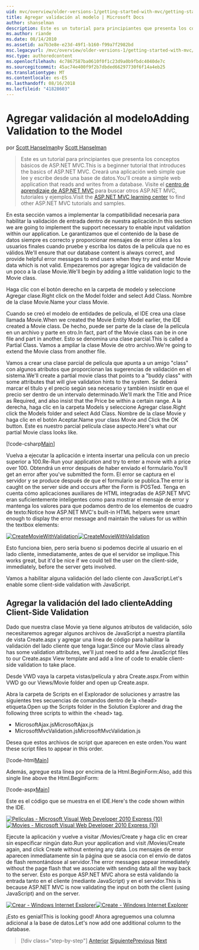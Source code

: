 ```yaml
---
uid: mvc/overview/older-versions-1/getting-started-with-mvc/getting-started-with-mvc-part7
title: Agregar validación al modelo | Microsoft Docs
author: shanselman
description: Este es un tutorial para principiantes que presenta los conceptos básicos de ASP.NET MVC. Cree una aplicación web simple que lee y escribe desde una base de datos.
ms.author: riande
ms.date: 08/14/2010
ms.assetid: aa7b3e8e-e23d-49f1-b160-f99a7f2982bd
msc.legacyurl: /mvc/overview/older-versions-1/getting-started-with-mvc/getting-started-with-mvc-part7
msc.type: authoredcontent
ms.openlocfilehash: 4c7867587ba0610f0f1c23d9a0b9fbdc4040de7c
ms.sourcegitcommit: 45ac74e400f9f2b7dbded66297730f6f14a4eb25
ms.translationtype: MT
ms.contentlocale: es-ES
ms.lasthandoff: 08/16/2018
ms.locfileid: "41828603"
---
```

<a name="adding-validation-to-the-model"></a><span data-ttu-id="9782a-104">Agregar validación al modelo</span><span class="sxs-lookup"><span data-stu-id="9782a-104">Adding Validation to the Model</span></span>
====================
<span data-ttu-id="9782a-105">por [Scott Hanselman](https://github.com/shanselman)</span><span class="sxs-lookup"><span data-stu-id="9782a-105">by [Scott Hanselman](https://github.com/shanselman)</span></span>

> <span data-ttu-id="9782a-106">Este es un tutorial para principiantes que presenta los conceptos básicos de ASP.NET MVC.</span><span class="sxs-lookup"><span data-stu-id="9782a-106">This is a beginner tutorial that introduces the basics of ASP.NET MVC.</span></span> <span data-ttu-id="9782a-107">Creará una aplicación web simple que lee y escribe desde una base de datos.</span><span class="sxs-lookup"><span data-stu-id="9782a-107">You'll create a simple web application that reads and writes from a database.</span></span> <span data-ttu-id="9782a-108">Visite el [centro de aprendizaje de ASP.NET MVC](../../../index.md) para buscar otros ASP.NET MVC, tutoriales y ejemplos.</span><span class="sxs-lookup"><span data-stu-id="9782a-108">Visit the [ASP.NET MVC learning center](../../../index.md) to find other ASP.NET MVC tutorials and samples.</span></span>


<span data-ttu-id="9782a-109">En esta sección vamos a implementar la compatibilidad necesaria para habilitar la validación de entrada dentro de nuestra aplicación.</span><span class="sxs-lookup"><span data-stu-id="9782a-109">In this section we are going to implement the support necessary to enable input validation within our application.</span></span> <span data-ttu-id="9782a-110">Le garantizamos que el contenido de la base de datos siempre es correcto y proporcionar mensajes de error útiles a los usuarios finales cuando pruebe y escriba los datos de la película que no es válidos.</span><span class="sxs-lookup"><span data-stu-id="9782a-110">We'll ensure that our database content is always correct, and provide helpful error messages to end users when they try and enter Movie data which is not valid.</span></span> <span data-ttu-id="9782a-111">Empezaremos por agregar lógica de validación de un poco a la clase Movie.</span><span class="sxs-lookup"><span data-stu-id="9782a-111">We'll begin by adding a little validation logic to the Movie class.</span></span>

<span data-ttu-id="9782a-112">Haga clic con el botón derecho en la carpeta de modelo y seleccione Agregar clase.</span><span class="sxs-lookup"><span data-stu-id="9782a-112">Right click on the Model folder and select Add Class.</span></span> <span data-ttu-id="9782a-113">Nombre de la clase Movie.</span><span class="sxs-lookup"><span data-stu-id="9782a-113">Name your class Movie.</span></span>

<span data-ttu-id="9782a-114">Cuando se creó el modelo de entidades de película, el IDE crea una clase llamada Movie.</span><span class="sxs-lookup"><span data-stu-id="9782a-114">When we created the Movie Entity Model earlier, the IDE created a Movie class.</span></span> <span data-ttu-id="9782a-115">De hecho, puede ser parte de la clase de la película en un archivo y parte en otro.</span><span class="sxs-lookup"><span data-stu-id="9782a-115">In fact, part of the Movie class can be in one file and part in another.</span></span> <span data-ttu-id="9782a-116">Esto se denomina una clase parcial.</span><span class="sxs-lookup"><span data-stu-id="9782a-116">This is called a Partial Class.</span></span> <span data-ttu-id="9782a-117">Vamos a ampliar la clase Movie de otro archivo.</span><span class="sxs-lookup"><span data-stu-id="9782a-117">We're going to extend the Movie class from another file.</span></span>

<span data-ttu-id="9782a-118">Vamos a crear una clase parcial de película que apunta a un amigo "class" con algunos atributos que proporcionan las sugerencias de validación en el sistema.</span><span class="sxs-lookup"><span data-stu-id="9782a-118">We'll create a partial movie class that points to a "buddy class" with some attributes that will give validation hints to the system.</span></span> <span data-ttu-id="9782a-119">Se deberá marcar el título y el precio según sea necesario y también insistir en que el precio ser dentro de un intervalo determinado.</span><span class="sxs-lookup"><span data-stu-id="9782a-119">We'll mark the Title and Price as Required, and also insist that the Price be within a certain range.</span></span> <span data-ttu-id="9782a-120">A la derecha, haga clic en la carpeta Models y seleccione Agregar clase.</span><span class="sxs-lookup"><span data-stu-id="9782a-120">Right click the Models folder and select Add Class.</span></span> <span data-ttu-id="9782a-121">Nombre de la clase Movie y haga clic en el botón Aceptar.</span><span class="sxs-lookup"><span data-stu-id="9782a-121">Name your class Movie and Click the OK button.</span></span> <span data-ttu-id="9782a-122">Este es nuestro parcial película clase aspecto.</span><span class="sxs-lookup"><span data-stu-id="9782a-122">Here's what our partial Movie class looks like.</span></span>

[!code-csharp[Main](getting-started-with-mvc-part7/samples/sample1.cs)]

<span data-ttu-id="9782a-123">Vuelva a ejecutar la aplicación e intenta insertar una película con un precio superior a 100.</span><span class="sxs-lookup"><span data-stu-id="9782a-123">Re-Run your application and try to enter a movie with a price over 100.</span></span> <span data-ttu-id="9782a-124">Obtendrá un error después de haber enviado el formulario.</span><span class="sxs-lookup"><span data-stu-id="9782a-124">You'll get an error after you've submitted the form.</span></span> <span data-ttu-id="9782a-125">El error se captura en el servidor y se produce después de que el formulario se publica.</span><span class="sxs-lookup"><span data-stu-id="9782a-125">The error is caught on the server side and occurs after the Form is POSTed.</span></span> <span data-ttu-id="9782a-126">Tenga en cuenta cómo aplicaciones auxiliares de HTML integradas de ASP.NET MVC eran suficientemente inteligentes como para mostrar el mensaje de error y mantenga los valores para que podamos dentro de los elementos de cuadro de texto:</span><span class="sxs-lookup"><span data-stu-id="9782a-126">Notice how ASP.NET MVC's built-in HTML helpers were smart enough to display the error message and maintain the values for us within the textbox elements:</span></span>

<span data-ttu-id="9782a-127">[![CreateMovieWithValidation](getting-started-with-mvc-part7/_static/image2.png)](getting-started-with-mvc-part7/_static/image1.png)</span><span class="sxs-lookup"><span data-stu-id="9782a-127">[![CreateMovieWithValidation](getting-started-with-mvc-part7/_static/image2.png)](getting-started-with-mvc-part7/_static/image1.png)</span></span>

<span data-ttu-id="9782a-128">Esto funciona bien, pero sería bueno si podemos decirle al usuario en el lado cliente, inmediatamente, antes de que el servidor se implique.</span><span class="sxs-lookup"><span data-stu-id="9782a-128">This works great, but it'd be nice if we could tell the user on the client-side, immediately, before the server gets involved.</span></span>

<span data-ttu-id="9782a-129">Vamos a habilitar alguna validación del lado cliente con JavaScript.</span><span class="sxs-lookup"><span data-stu-id="9782a-129">Let's enable some client-side validation with JavaScript.</span></span>

## <a name="adding-client-side-validation"></a><span data-ttu-id="9782a-130">Agregar la validación del lado cliente</span><span class="sxs-lookup"><span data-stu-id="9782a-130">Adding Client-Side Validation</span></span>

<span data-ttu-id="9782a-131">Dado que nuestra clase Movie ya tiene algunos atributos de validación, sólo necesitaremos agregar algunos archivos de JavaScript a nuestra plantilla de vista Create.aspx y agregar una línea de código para habilitar la validación del lado cliente que tenga lugar.</span><span class="sxs-lookup"><span data-stu-id="9782a-131">Since our Movie class already has some validation attributes, we'll just need to add a few JavaScript files to our Create.aspx View template and add a line of code to enable client-side validation to take place.</span></span>

<span data-ttu-id="9782a-132">Desde VWD vaya la carpeta vistas/película y abra Create.aspx.</span><span class="sxs-lookup"><span data-stu-id="9782a-132">From within VWD go our Views/Movie folder and open up Create.aspx.</span></span>

<span data-ttu-id="9782a-133">Abra la carpeta de Scripts en el Explorador de soluciones y arrastre las siguientes tres secuencias de comandos dentro de la &lt;head&gt; etiqueta.</span><span class="sxs-lookup"><span data-stu-id="9782a-133">Open up the Scripts folder in the Solution Explorer and drag the following three scripts to within the &lt;head&gt; tag.</span></span>

- <span data-ttu-id="9782a-134">MicrosoftAjax.js</span><span class="sxs-lookup"><span data-stu-id="9782a-134">MicrosoftAjax.js</span></span>
- <span data-ttu-id="9782a-135">MicrosoftMvcValidation.js</span><span class="sxs-lookup"><span data-stu-id="9782a-135">MicrosoftMvcValidation.js</span></span>

<span data-ttu-id="9782a-136">Desea que estos archivos de script que aparecen en este orden.</span><span class="sxs-lookup"><span data-stu-id="9782a-136">You want these script files to appear in this order.</span></span>

[!code-html[Main](getting-started-with-mvc-part7/samples/sample2.html)]

<span data-ttu-id="9782a-137">Además, agregue esta línea por encima de la Html.BeginForm:</span><span class="sxs-lookup"><span data-stu-id="9782a-137">Also, add this single line above the Html.BeginForm:</span></span>

[!code-aspx[Main](getting-started-with-mvc-part7/samples/sample3.aspx)]

<span data-ttu-id="9782a-138">Este es el código que se muestra en el IDE.</span><span class="sxs-lookup"><span data-stu-id="9782a-138">Here's the code shown within the IDE.</span></span>

<span data-ttu-id="9782a-139">[![Películas - Microsoft Visual Web Developer 2010 Express (10)](getting-started-with-mvc-part7/_static/image4.png)](getting-started-with-mvc-part7/_static/image3.png)</span><span class="sxs-lookup"><span data-stu-id="9782a-139">[![Movies - Microsoft Visual Web Developer 2010 Express (10)](getting-started-with-mvc-part7/_static/image4.png)](getting-started-with-mvc-part7/_static/image3.png)</span></span>

<span data-ttu-id="9782a-140">Ejecute la aplicación y vuelve a visitar /Movies/Create y haga clic en crear sin especificar ningún dato.</span><span class="sxs-lookup"><span data-stu-id="9782a-140">Run your application and visit /Movies/Create again, and click Create without entering any data.</span></span> <span data-ttu-id="9782a-141">Los mensajes de error aparecen inmediatamente sin la página que se asocia con el envío de datos de flash remontándose al servidor.</span><span class="sxs-lookup"><span data-stu-id="9782a-141">The error messages appear immediately without the page flash that we associate with sending data all the way back to the server.</span></span> <span data-ttu-id="9782a-142">Esto es porque ASP.NET MVC ahora se está validando la entrada tanto en el cliente (mediante JavaScript) y en el servidor.</span><span class="sxs-lookup"><span data-stu-id="9782a-142">This is because ASP.NET MVC is now validating the input on both the client (using JavaScript) and on the server.</span></span>

<span data-ttu-id="9782a-143">[![Crear - Windows Internet Explorer](getting-started-with-mvc-part7/_static/image6.png)](getting-started-with-mvc-part7/_static/image5.png)</span><span class="sxs-lookup"><span data-stu-id="9782a-143">[![Create - Windows Internet Explorer](getting-started-with-mvc-part7/_static/image6.png)](getting-started-with-mvc-part7/_static/image5.png)</span></span>

<span data-ttu-id="9782a-144">¡Esto es genial!</span><span class="sxs-lookup"><span data-stu-id="9782a-144">This is looking good!</span></span> <span data-ttu-id="9782a-145">Ahora agreguemos una columna adicional a la base de datos.</span><span class="sxs-lookup"><span data-stu-id="9782a-145">Let's now add one additional column to the database.</span></span>

> [!div class="step-by-step"]
> <span data-ttu-id="9782a-146">[Anterior](getting-started-with-mvc-part6.md)
> [Siguiente](getting-started-with-mvc-part8.md)</span><span class="sxs-lookup"><span data-stu-id="9782a-146">[Previous](getting-started-with-mvc-part6.md)
[Next](getting-started-with-mvc-part8.md)</span></span>
